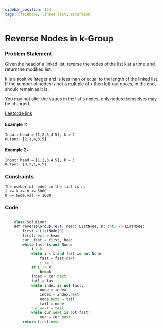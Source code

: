 ```yaml
---
sidebar_position: 124
tags: [facebook, linked list, recursion]
---
```


# Reverse Nodes in k-Group

### Problem Statement

Given the head of a linked list, reverse the nodes of the list k at a time, and return the modified list.

k is a positive integer and is less than or equal to the length of the linked list. If the number of nodes is not a multiple of k then left-out nodes, in the end, should remain as it is.

You may not alter the values in the list's nodes, only nodes themselves may be changed.

[Leetcode link](https://leetcode.com/problems/reverse-nodes-in-k-group)

#### Example 1:

```
Input: head = [1,2,3,4,5], k = 2
Output: [2,1,4,3,5]
```

#### Example 2:

```
Input: head = [1,2,3,4,5], k = 3
Output: [3,2,1,4,5]
```

### Constraints

```
The number of nodes in the list is n.
1 <= k <= n <= 5000
0 <= Node.val <= 1000
```

### Code

```python title="Python3 Code"

    class Solution:
    def reverseKGroup(self, head: ListNode, k: int) -> ListNode:
        first = ListNode(0)
        first.next = head
        cur, fast = first, head
        while fast is not None:
            i = 0
            while i < k and fast is not None:
                fast = fast.next
                i += 1
            if i != k:
                break
            index = cur.next
            tail = fast
            while index is not fast:
                node = index
                index = index.next
                node.next = tail
                tail = node
            cur.next = tail
            while cur.next is not fast:
                cur = cur.next
        return first.next
```
